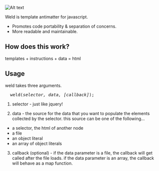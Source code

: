 

![Alt text](https://github.com/hij1nx/Weld/raw/master/weld.png)

Weld is template antimatter for javascript. 

- Promotes code portability & separation of concerns.
- More readable and maintainable.

## How does this work?

templates + instructions + data = html

## Usage

weld takes three arguments.
<pre>
  weld(<i>selector, data, [callback]</i>);
</pre>

1) selector - just like jquery!

2) data - the source for the data that you want to populate the elements collected by the selector. this source can be one of the following...<br/>

- a selector, the html of another node<br/>
- a file<br/>
- an object literal<br/>
- an array of object literals<br/>

3) callback (optional) - if the data parameter is a file, the callback will get called after the file loads. if the data parameter is an array, the callback will behave as a map function.

